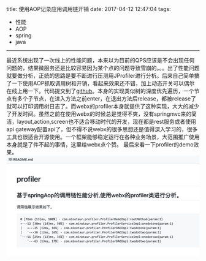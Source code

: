 title: 使用AOP记录应用调用链开销
date: 2017-04-12 12:47:04
tags:
- 性能 
- AOP
- spring
- java 

---

最近系统出现了一次线上的性能问题，本来以为目前的QPS应该是不会出现任何问题的，结果微服务还是比较容易因为某个点的问题导致雪崩的。。。出了性能问题就要做分析，正统的思路是要不断进行压测用JProfiler进行分析。后来自己简单搞了一下使用AOP抓取调用树和开销，看起来效果还不错，加上动态开关可以偶尔在线上用一下。代码提交到了[github](https://github.com/minotaursu/profilerAop)。本身的实现类似树的深度优先遍历，一个节点有多个子节点，在进入方法之前enter，在退出方法后release，都被release了就可以打印调用树日志了。而webx的profiler本身就提供了这种实现，大大的减少了开发时间。虽然之前在使用webx的时候总是觉得不爽，没有springmvc来的简洁，layout,action,screen也不适合移动时代的开发，现在都是rest服务或者使用api gateway配置api了，但不得不说webx的很多思想还是值得深入学习的，很多工具也很适合开源使用。一个框架能够稳定运行在各种业务场景，大范围推广使用本身就是了件不起的事情，这里给webx点个赞。
最后来看一下profiler的demo效果。
![](http://raw.githubusercontent.com/minotaursu/minotaursu.github.io/source/images/profiler.png)

